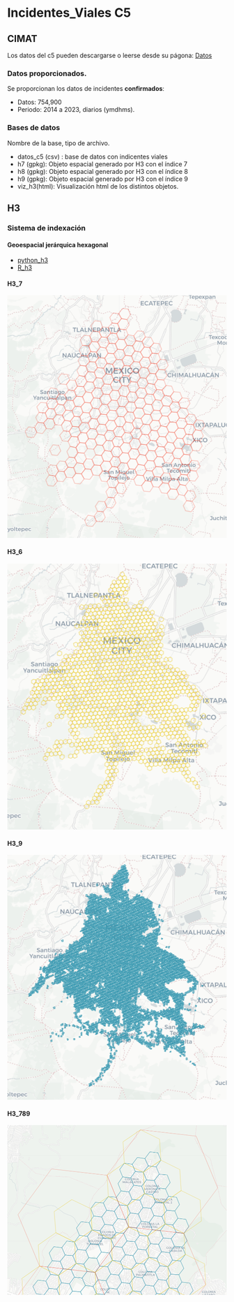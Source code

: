 # Incidentes_Viales C5
## CIMAT 
Los datos del c5 pueden descargarse o leerse desde su págona: [Datos](https://datos.cdmx.gob.mx/dataset/incidentes-viales-c5])

### Datos proporcionados. 
Se proporcionan los datos de incidentes **confirmados**:
* Datos:  754,900
* Periodo: 2014 a 2023, diarios (ymdhms).

### Bases de datos
Nombre de la base, tipo de archivo.
* datos_c5 (csv) : base de datos con indicentes viales
*  h7 (gpkg): Objeto espacial generado por H3 con el índice 7
*  h8 (gpkg): Objeto espacial generado por H3 con el índice 8
*  h9 (gpkg): Objeto espacial generado por H3 con el índice 9
* viz_h3(html): Visualización html de los distintos objetos.

## H3
### Sistema de indexación 
#### Geoespacial jerárquica hexagonal
* [python_h3](https://github.com/uber/h3-py)
* [R_h3](https://crazycapivara.github.io/h3-r/articles/h3.html)

#### H3_7
![](https://github.com/useReconomist/Incidentes_Viales_CIMAT/blob/main/h7_viz.png)

#### H3_6
![](https://github.com/useReconomist/Incidentes_Viales_CIMAT/blob/main/h8_viz.png)

#### H3_9
![](https://github.com/useReconomist/Incidentes_Viales_CIMAT/blob/main/h9_viz.png)

#### H3_789
![](https://github.com/useReconomist/Incidentes_Viales_CIMAT/blob/main/h789_viz.png)

